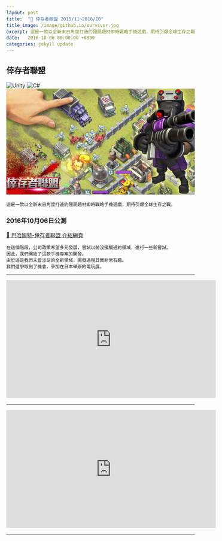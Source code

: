 ```yaml
---
layout: post
title:  "🔗 倖存者聯盟 2015/11~2016/10"
title_image: /image/github.io/survivor.jpg
excerpt: 這是一款以全新末日角度打造的殭屍題材即時戰略手機遊戲，期待引爆全球生存之戰。
date:   2016-10-06 00:00:00 +0800
categories: jekyll update
---
```


## 倖存者聯盟
![Unity](https://img.shields.io/badge/unity-%23000000.svg?style=for-the-badge&logo=unity&logoColor=white) ![C#](https://img.shields.io/badge/c%23-%23239120.svg?style=for-the-badge&logo=csharp&logoColor=white)  
![倖存者聯盟](/image/github.io/survivor.jpg)
```
這是一款以全新末日角度打造的殭屍題材即時戰略手機遊戲，期待引爆全球生存之戰。
```
### 2016年10月06日公測

[🔗 巴哈姆特-倖存者聯盟 介紹網頁](https://acg.gamer.com.tw/acgDetail.php?s=85429)
```
在這個階段，公司政策希望多元發展，嘗試以前沒接觸過的領域，進行一些新嘗試。
因此，我們開始了這款手機專案的開發。
由於這是我們未曾涉足的全新領域，開發過程其實非常有趣。
我們還爭取到了機會，參加在日本舉辦的電玩展。
```

---

<iframe width="560" height="315" src="https://www.youtube.com/embed/3rRL80B6Y5s" frameborder="0" allowfullscreen></iframe>

---

<iframe width="560" height="315" src="https://www.youtube.com/embed/CysCdm4eaBQ" frameborder="0" allowfullscreen></iframe>

---
